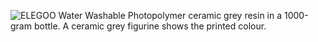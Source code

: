 ﻿![ELEGOO Water Washable Photopolymer ceramic grey resin in a 1000-gram bottle. A ceramic grey figurine shows the printed colour.](https://m.media-amazon.com/images/I/71NyPwj2QoL._SL1500_.jpg)

